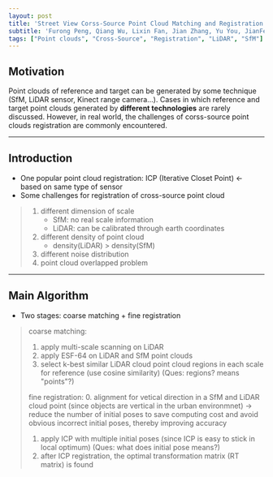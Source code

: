 ```yaml
---
layout: post
title: 'Street View Corss-Source Point Cloud Matching and Registration'
subtitle: 'Furong Peng, Qiang Wu, Lixin Fan, Jian Zhang, Yu You, JianFeng Lu, Jing-Yu Yang'
tags: ["Point clouds", "Cross-Source", "Registration", "LiDAR", "SfM"]
---
```


## Motivation <br>
Point clouds of reference and target can be generated by some technique (SfM, LiDAR sensor, Kinect range camera...). Cases in which reference and target point clouds generated by **different technologies** are rarely discussed. However, in real world, the challenges of corss-source point clouds registration are commonly encountered. 

---

## Introduction
* One popular point cloud registration: ICP (Iterative Closet Point) <- based on same type of sensor
* Some challenges for registration of cross-source point cloud 
> 1. different dimension of scale
>     - SfM: no real scale information
>     - LiDAR: can be calibrated through earth coordinates
> 2. different density of point cloud
>     - density(LiDAR) > density(SfM)
> 3. different noise distribution
> 4. point cloud overlapped problem
---

## Main Algorithm
* Two stages: coarse matching + fine registration
> coarse matching:
>  1. apply multi-scale scanning on LiDAR 
>  2. apply ESF-64 on LiDAR and SfM point clouds
>  3. select k-best similar LiDAR cloud point cloud regions in each scale for reference (use cosine similarity)
      (Ques: regions? means "points"?)
>
> fine registration:
>  0. alignment for vetical direction in a SfM and LiDAR cloud point (since objects are vertical in the urban environmnet)
>   -> reduce the number of initial poses to save computing cost and avoid obvious incorrect initial poses, thereby improving accuracy
> 1. apply ICP with multiple initial poses (since ICP is easy to stick in local optimum)
>   (Ques: what does initial pose means?)
> 2. after ICP registration, the optimal transformation matrix (RT matrix) is found
> 
